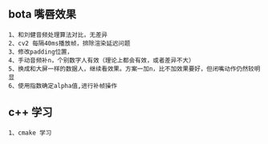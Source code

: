 ## bota 嘴唇效果
    1、和刘健音频处理算法对比，无差异
    2、cv2 每隔40ms播放帧，排除渲染延迟问题
    3、修改padding位置，
    4、手动音频补n，个别数字人有效（理论上都会有效，或者差异不大）
    5、换成和大屏一样的数据人，继续看效果。方案一加n，比不加效果要好，但闭嘴动作仍然较明显
    6、使用指数确定alpha值,进行补帧操作

## c++ 学习

    1、cmake 学习

